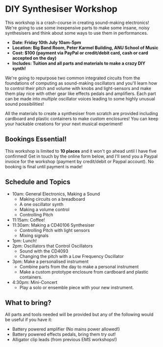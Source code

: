 # DIY Synthesiser Workshop

This workshop is a crash-course in creating sound-making electronics!
We're going to use some inexpensive parts to make some
insane, noisy synthesisers and think about some ways to use them in
performances.

- **Date: Friday 10th July 10am-5pm**
- **Location: Big Band Room, Peter Karmel Building, ANU School of Music**
- **Cost: $100 (payment via PayPal or credit/debit card, cash or card
  accepted on the day)**
- **Includes: Tuition and all parts and materials to make a crazy DIY synth!**

We're going to repurpose two common integrated circuits from the
foundations of computing as sound-making oscillators and you'll learn
how to control their pitch and volume with knobs and light-sensors and
make them play nice with other gear like effects pedals and
amplifiers. Each part can be made into _multiple_ oscillator voices leading to
some highly unusual sound possibilities! 

All the materials to create a synthesiser from scratch are provided
including cardboard and plastic containers to make custom enclosures!
You can keep your hackable creations for your next musical experiment!

## Bookings Essential!

This workshop is limited to **10 places** and it won't go ahead until
I have five confirmed! Get in touch by the online form below, and I'll
send you a Paypal invoice for the workshop (payment by credit/debit or
Paypal account). No booking is final until payment is made!

## Schedule and Topics

- 10am: General Electronics, Making a Sound
    - Making circuits on a breadboard
    - A one oscillator synth
    - Making a volume control
    - Controlling Pitch
- 11:15am: Coffee!
- 11:30am: Making a CD40106 Synthesiser
    - Controlling Pitch with light sensors
    - Mixing signals
- 1pm: Lunch!
- 2pm: Oscillators that Control Oscillators
    - Sound with the CD4093
    - Changing the pitch with a Low Frequency Oscillator
- 3pm: Make a personalised instrument
    - Combine parts from the day to make a personal instrument
    - Make a custom prototype enclosure from cardboard and plastic
      containers.
- 4:30pm: Mini-Concert
    - Play a solo or ensemble piece with your new instrument.

## What to bring?

All parts and tools needed will be provided but any of the following
would be useful if you have it:

- Battery powered amplifier (No mains power allowed!)
- Battery powered effects pedals, bring them try out!
- Alligator clip leads (from previous EMS workshops!)
